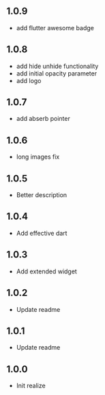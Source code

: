 ## 1.0.9

  - add flutter awesome badge

## 1.0.8

  - add hide unhide functionality
  - add initial opacity parameter
  - add logo

## 1.0.7

  - add abserb pointer

## 1.0.6

  - long images fix

## 1.0.5

  - Better description

## 1.0.4

  - Add effective dart

## 1.0.3

  - Add extended widget

## 1.0.2

  - Update readme

## 1.0.1

  - Update readme

## 1.0.0

  - Init realize 
